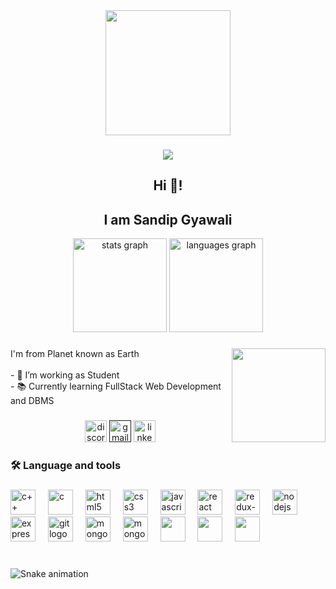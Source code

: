 <div align="center">
    <img height="200" src="https://media1.giphy.com/media/Y4ak9Ki2GZCbJxAnJD/giphy.gif?cid=ecf05e477el5td67pimz8kh1ovlzfwqu1v3b369khq94p30c&ep=v1_gifs_related&rid=giphy.gif&ct=g"  />
  </div>
  
  ###
  
  <div align="center">
    <img src="https://visitor-badge.laobi.icu/badge?page_id=maurodesouza.maurodesouza&"  />
  </div>

  ###
  <div align="center">
    <h2 align="center">Hi 👋!</h2>
    <h2>I am Sandip Gyawali</h2>
  </div>


<div align="center">
  <img src="https://github-readme-stats.vercel.app/api?username=sandipgyawali&hide_title=false&hide_rank=false&show_icons=true&include_all_commits=true&count_private=true&disable_animations=false&theme=dracula&locale=en&hide_border=false" height="150" alt="stats graph"  />
  <img src="https://github-readme-stats.vercel.app/api/top-langs?username=sandipgyawali&locale=en&hide_title=false&layout=compact&card_width=320&langs_count=5&theme=dracula&hide_border=false" height="150" alt="languages graph"  />
</div>

###

<img align="right" height="150" src="https://i.giphy.com/JqmupuTVZYaQX5s094.webp"  />

###

<p align="left">I'm from Planet known as Earth<br><br>- 🔭 I’m working as Student<br>- 📚 Currently learning FullStack Web Development and DBMS<br></p>

###
<div align="center">
    <a href="https://discordapp.com/users/discordapp.com/users/512619758966013962"><img src="https://img.shields.io/static/v1?message=Discord&logo=discord&label=&color=7289DA&logoColor=white&labelColor=&style=for-the-badge" height="35" alt="discord logo"  /></a>
    <a href=""><img src="https://img.shields.io/static/v1?message=Gmail&logo=gmail&label=&color=D14836&logoColor=white&labelColor=&style=for-the-badge" height="35" alt="gmail logo"  /></a>
    <a href="https://www.linkedin.com/in/sandip-gyawali-615681211/"><img src="https://img.shields.io/static/v1?message=LinkedIn&logo=linkedin&label=&color=0077B5&logoColor=white&labelColor=&style=for-the-badge" height="35" alt="linkedin logo"  /></a>
    
  </div>

###

<h3 align="left">🛠 Language and tools</h3>
  
  ###
  
  <div align="left">
    <img src="https://cdn.jsdelivr.net/gh/devicons/devicon/icons/cplusplus/cplusplus-original.svg" height="40" alt="c++"  />
    <img width="12" />
    <img src="https://cdn.jsdelivr.net/gh/devicons/devicon/icons/c/c-original.svg" height="40" alt="c"  />
    <img width="12" />
    <img src="https://cdn.jsdelivr.net/gh/devicons/devicon/icons/html5/html5-original.svg" height="40" alt="html5"  />
    <img width="12" />
    <img src="https://cdn.jsdelivr.net/gh/devicons/devicon/icons/css3/css3-original.svg" height="40" alt="css3"  />
    <img width="12" />
    <img src="https://cdn.jsdelivr.net/gh/devicons/devicon/icons/javascript/javascript-original.svg" height="40" alt="javascript"  />
    <img width="12" />
    <img src="https://cdn.jsdelivr.net/gh/devicons/devicon/icons/react/react-original.svg" height="40" alt="react"  />
    <img width="12" />
    <img src="https://cdn.jsdelivr.net/gh/devicons/devicon/icons/redux/redux-original.svg" height="40" alt="redux-toolkit"/>
    <img width="12" />
    <img src="https://cdn.jsdelivr.net/gh/devicons/devicon/icons/nodejs/nodejs-original.svg" height="40" alt="nodejs"  />
    <img width="12">
    <img src="https://www.pngfind.com/pngs/m/136-1363736_express-js-icon-png-transparent-png.png" height="40" alt="express"  />
    <img width="12" />  
    <img src="https://cdn.jsdelivr.net/gh/devicons/devicon/icons/git/git-original.svg" height="40" alt="git logo"  />
    <img width="12" />
    <img src="https://cdn.jsdelivr.net/gh/devicons/devicon/icons/mongodb/mongodb-original.svg" height="40" alt="mongodb"/>
    <img width="12" />
    <img src="https://upload.wikimedia.org/wikipedia/commons/thumb/d/d5/Selenium_Logo.png/574px-Selenium_Logo.png" height="40" alt="mongodb"/>
    <img width="12" />
    <img src="https://cdn.jsdelivr.net/gh/devicons/devicon@latest/icons/docker/docker-plain.svg" height="40"/>
    <img width="12" />     
    <img src="https://cdn.jsdelivr.net/gh/devicons/devicon@latest/icons/tailwindcss/tailwindcss-original.svg" height="40"/>
    <img width="12" />      
    <img src="https://cdn.jsdelivr.net/gh/devicons/devicon@latest/icons/java/java-original.svg" height="40"/>      
    <img width="12" />     
</div>

###

<br clear="both">

<img src="https://profile-readme-generator.com/assets/snake.svg" alt="Snake animation" />

###
